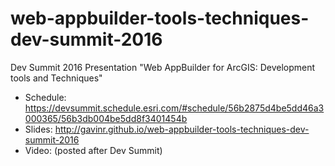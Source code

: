 # web-appbuilder-tools-techniques-dev-summit-2016
Dev Summit 2016 Presentation "Web AppBuilder for ArcGIS: Development tools and Techniques"

 * Schedule: https://devsummit.schedule.esri.com/#schedule/56b2875d4be5dd46a3000365/56b3db004be5dd8f3401454b
 * Slides: http://gavinr.github.io/web-appbuilder-tools-techniques-dev-summit-2016
 * Video: (posted after Dev Summit)